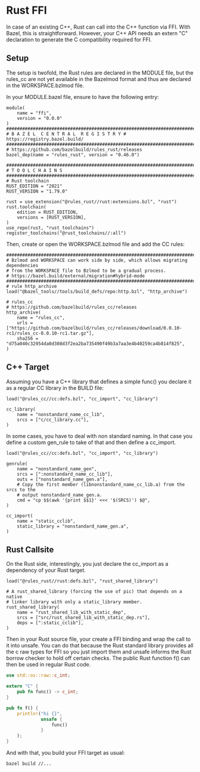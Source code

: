 # Rust FFI

In case of an existing C++, Rust can call into the C++ function via FFI.
With Bazel, this is straightforward. However, your C++ API needs an extern "C" 
declaration to generate the C compatibility required for FFI.

## Setup

The setup is twofold, the Rust rules are declared in the MODULE file, 
but the rules_cc are not yet available in the Bazelmod format and thus are declared in 
the WORKSPACE.bzlmod file.

In your MODULE.bazel file, ensure to have the following entry:

```starlark
module(
    name = "ffi",
    version = "0.0.0"
)
###############################################################################
# B A Z E L  C E N T R A L  R E G I S T R Y # https://registry.bazel.build/
###############################################################################
# https://github.com/bazelbuild/rules_rust/releases
bazel_dep(name = "rules_rust", version = "0.46.0")

###############################################################################
# T O O L C H A I N S
###############################################################################
# Rust toolchain
RUST_EDITION = "2021"
RUST_VERSION = "1.79.0"

rust = use_extension("@rules_rust//rust:extensions.bzl", "rust")
rust.toolchain(
    edition = RUST_EDITION,
    versions = [RUST_VERSION],
)
use_repo(rust, "rust_toolchains")
register_toolchains("@rust_toolchains//:all")
```

Then, create or open the  WORKSPACE.bzlmod file and add the CC rules:

```starlark
###############################################################################
# Bzlmod and WORKSPACE can work side by side, which allows migrating dependencies
# from the WORKSPACE file to Bzlmod to be a gradual process.
# https://bazel.build/external/migration#hybrid-mode
###############################################################################
# rule http_archive
load("@bazel_tools//tools/build_defs/repo:http.bzl", "http_archive")

# rules_cc
# https://github.com/bazelbuild/rules_cc/releases
http_archive(
    name = "rules_cc",
    urls = ["https://github.com/bazelbuild/rules_cc/releases/download/0.0.10-rc1/rules_cc-0.0.10-rc1.tar.gz"],
    sha256 = "d75a040c32954da0d308d3f2ea2ba735490f49b3a7aa3e4b40259ca4b814f825",
)
```


## C++ Target

Assuming you have a C++ library that defines a simple func() you declare it as a regular CC library in the BUILD file:

```starlark
load("@rules_cc//cc:defs.bzl", "cc_import", "cc_library")

cc_library(
    name = "nonstandard_name_cc_lib",
    srcs = ["c/cc_library.cc"],
)
```

In some cases, you have to deal with non standard naming. In that case you define a 
custom gen_rule to take of that and then define a cc_import.  

```starlark
load("@rules_cc//cc:defs.bzl", "cc_import", "cc_library")

genrule(
    name = "nonstandard_name_gen",
    srcs = [":nonstandard_name_cc_lib"],
    outs = ["nonstandard_name_gen.a"],
    # Copy the first member (libnonstandard_name_cc_lib.a) from the srcs to the
    # output nonstandard_name_gen.a.
    cmd = "cp $$(awk '{print $$1}' <<< '$(SRCS)') $@",
)

cc_import(
    name = "static_cclib",
    static_library = "nonstandard_name_gen.a",
)
```

## Rust Callsite 

On the Rust side, interestingly, you just declare the cc_import as a dependency of
your Rust target. 

```starlark
load("@rules_rust//rust:defs.bzl", "rust_shared_library")

# A rust_shared_library (forcing the use of pic) that depends on a native
# linker library with only a static_library member.
rust_shared_library(
    name = "rust_shared_lib_with_static_dep",
    srcs = ["src/rust_shared_lib_with_static_dep.rs"],
    deps = [":static_cclib"],
)
```

Then in your Rust source file, your create a FFI binding and wrap the call to it into unsafe. You can do that because the Rust standard library provides all the c raw types for FFI so you just import them and unsafe informs the Rust borrow checker to hold off certain checks. The public Rust function f() can then be used in regular Rust code. 

```rust
use std::os::raw::c_int;

extern "C" {
    pub fn func() -> c_int;
}

pub fn f() {
    println!("hi {}",
             unsafe {
                 func()
             }
    );
}
```

And with that, you build your FFI target as usual:

`bazel build //...`




